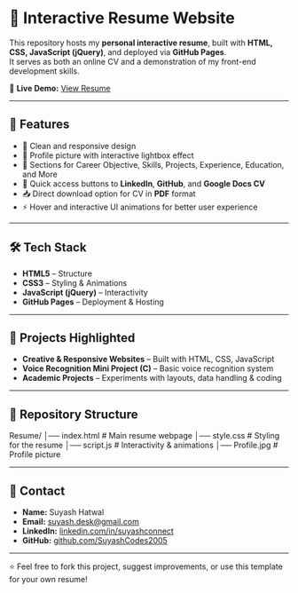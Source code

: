 # 📄 Interactive Resume Website

This repository hosts my **personal interactive resume**, built with **HTML, CSS, JavaScript (jQuery)**, and deployed via **GitHub Pages**.  
It serves as both an online CV and a demonstration of my front-end development skills.

🔗 **Live Demo:** [View Resume](https://suyashcodes2005.github.io/Resume/)

---

## 🚀 Features
- 🎨 Clean and responsive design  
- 👤 Profile picture with interactive lightbox effect  
- 📑 Sections for Career Objective, Skills, Projects, Experience, Education, and More  
- 🔗 Quick access buttons to **LinkedIn**, **GitHub**, and **Google Docs CV**  
- 📥 Direct download option for CV in **PDF** format  
- ⚡ Hover and interactive UI animations for better user experience  

---

## 🛠 Tech Stack
- **HTML5** – Structure  
- **CSS3** – Styling & Animations  
- **JavaScript (jQuery)** – Interactivity  
- **GitHub Pages** – Deployment & Hosting  

---

## 📌 Projects Highlighted
- **Creative & Responsive Websites** – Built with HTML, CSS, JavaScript  
- **Voice Recognition Mini Project (C)** – Basic voice recognition system  
- **Academic Projects** – Experiments with layouts, data handling & coding  

---

## 📂 Repository Structure
Resume/
│── index.html # Main resume webpage
│── style.css # Styling for the resume
│── script.js # Interactivity & animations
│── Profile.jpg # Profile picture

---

## 📧 Contact
- **Name:** Suyash Hatwal  
- **Email:** [suyash.desk@gmail.com](mailto:suyash.desk@gmail.com)  
- **LinkedIn:** [linkedin.com/in/suyashconnect](https://www.linkedin.com/in/suyashconnect/)  
- **GitHub:** [github.com/SuyashCodes2005](https://github.com/SuyashCodes2005)  

---

⭐ Feel free to fork this project, suggest improvements, or use this template for your own resume!